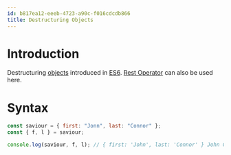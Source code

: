 ```yaml
---
id: b817ea12-eeeb-4723-a90c-f016cdcdb866
title: Destructuring Objects
---
```


# Introduction

Destructuring [objects](20200826201605-objects) introduced in
[ES6](20201030093404-es6). [Rest
Operator](20201103111357-rest_operator_in_object_destructuring) can also
be used here.

# Syntax

``` javascript
const saviour = { first: "Jonn", last: "Connor" };
const { f, l } = saviour;

console.log(saviour, f, l); // { first: 'John', last: 'Connor' } John Connor
```
